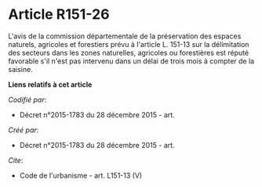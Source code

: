 # Article R151-26

L'avis de la commission départementale de la préservation des espaces naturels, agricoles et forestiers prévu à l'article L.
151-13 sur la délimitation des secteurs dans les zones naturelles, agricoles ou forestières est réputé favorable s'il n'est
pas intervenu dans un délai de trois mois à compter de la saisine.

**Liens relatifs à cet article**

_Codifié par_:

  - Décret n°2015-1783 du 28 décembre 2015 - art.

_Créé par_:

  - Décret n°2015-1783 du 28 décembre 2015 - art.

_Cite_:

  - Code de l'urbanisme - art. L151-13 (V)

